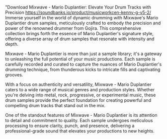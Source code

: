 "Download Mixwave - Mario Duplantier: Elevate Your Drum Tracks with Precision
https://soundbanks.io/product/musicworkcen-kenny-g-v5-2/ Immerse yourself in the world of dynamic drumming with Mixwave's Mario Duplantier drum samples, meticulously crafted to embody the precision and power of the renowned drummer from Gojira. This comprehensive collection brings forth the essence of Mario Duplantier's signature style, offering a diverse array of drum samples that resonate with intensity and depth.

Mixwave - Mario Duplantier is more than just a sample library; it's a gateway to unleashing the full potential of your music productions. Each sample is carefully recorded and curated to capture the nuances of Mario Duplantier's drumming technique, from thunderous kicks to intricate fills and captivating grooves.

With a focus on authenticity and versatility, Mixwave - Mario Duplantier caters to a wide range of musical genres and production styles. Whether you're delving into metal, rock, progressive, or experimental music, these drum samples provide the perfect foundation for creating powerful and compelling drum tracks that stand out in the mix.

One of the standout features of Mixwave - Mario Duplantier is its attention to detail and commitment to quality. Each sample undergoes meticulous processing to ensure clarity, punch, and presence, delivering a professional-grade sound that elevates your productions to new heights.
